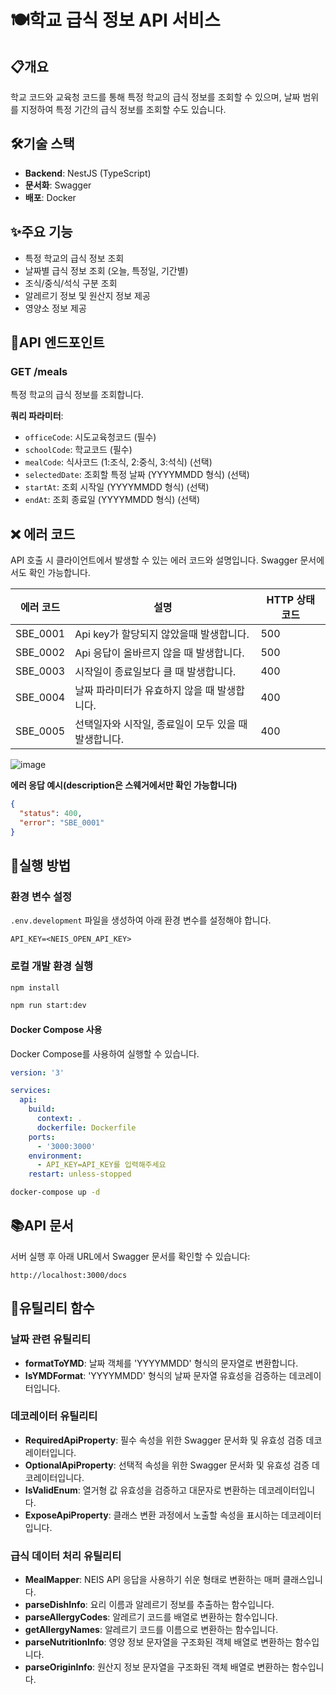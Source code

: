 # 🍽️학교 급식 정보 API 서비스

## 📋개요

학교 코드와 교육청 코드를 통해 특정 학교의 급식 정보를 조회할 수 있으며, 날짜 범위를 지정하여 특정 기간의 급식 정보를 조회할 수도 있습니다.

## 🛠️기술 스택

- **Backend**: NestJS (TypeScript)
- **문서화**: Swagger
- **배포**: Docker

## ✨주요 기능

- 특정 학교의 급식 정보 조회
- 날짜별 급식 정보 조회 (오늘, 특정일, 기간별)
- 조식/중식/석식 구분 조회
- 알레르기 정보 및 원산지 정보 제공
- 영양소 정보 제공

## 🔌API 엔드포인트

### GET /meals

특정 학교의 급식 정보를 조회합니다.

**쿼리 파라미터**:

- `officeCode`: 시도교육청코드 (필수)
- `schoolCode`: 학교코드 (필수)
- `mealCode`: 식사코드 (1:조식, 2:중식, 3:석식) (선택)
- `selectedDate`: 조회할 특정 날짜 (YYYYMMDD 형식) (선택)
- `startAt`: 조회 시작일 (YYYYMMDD 형식) (선택)
- `endAt`: 조회 종료일 (YYYYMMDD 형식) (선택)

## ❌ 에러 코드

API 호출 시 클라이언트에서 발생할 수 있는 에러 코드와 설명입니다. Swagger 문서에서도 확인 가능합니다.

| 에러 코드 | 설명                                                 | HTTP 상태 코드 |
| --------- | ---------------------------------------------------- | -------------- |
| SBE_0001  | Api key가 할당되지 않았을때 발생합니다.              | 500            |
| SBE_0002  | Api 응답이 올바르지 않을 때 발생합니다.              | 500            |
| SBE_0003  | 시작일이 종료일보다 클 때 발생합니다.                | 400            |
| SBE_0004  | 날짜 파라미터가 유효하지 않을 때 발생합니다.         | 400            |
| SBE_0005  | 선택일자와 시작일, 종료일이 모두 있을 때 발생합니다. | 400            |

![image](https://github.com/user-attachments/assets/2231a9a9-71cb-487a-8d56-97f17601fd5f)

**에러 응답 예시(description은 스웨거에서만 확인 가능합니다)**

```json
{
  "status": 400,
  "error": "SBE_0001"
}
```

## 🚀실행 방법

### 환경 변수 설정

`.env.development` 파일을 생성하여 아래 환경 변수를 설정해야 합니다.

```
API_KEY=<NEIS_OPEN_API_KEY>
```

### 로컬 개발 환경 실행

```bash
npm install

npm run start:dev

```

#### Docker Compose 사용

Docker Compose를 사용하여 실행할 수 있습니다.

```yaml
version: '3'

services:
  api:
    build:
      context: .
      dockerfile: Dockerfile
    ports:
      - '3000:3000'
    environment:
      - API_KEY=API_KEY를 입력해주세요
    restart: unless-stopped
```

```bash
docker-compose up -d
```

## 📚API 문서

서버 실행 후 아래 URL에서 Swagger 문서를 확인할 수 있습니다:

```
http://localhost:3000/docs
```

## 🧰유틸리티 함수

### 날짜 관련 유틸리티

- **formatToYMD**: 날짜 객체를 'YYYYMMDD' 형식의 문자열로 변환합니다.
- **IsYMDFormat**: 'YYYYMMDD' 형식의 날짜 문자열 유효성을 검증하는 데코레이터입니다.

### 데코레이터 유틸리티

- **RequiredApiProperty**: 필수 속성을 위한 Swagger 문서화 및 유효성 검증 데코레이터입니다.
- **OptionalApiProperty**: 선택적 속성을 위한 Swagger 문서화 및 유효성 검증 데코레이터입니다.
- **IsValidEnum**: 열거형 값 유효성을 검증하고 대문자로 변환하는 데코레이터입니다.
- **ExposeApiProperty**: 클래스 변환 과정에서 노출할 속성을 표시하는 데코레이터입니다.

### 급식 데이터 처리 유틸리티

- **MealMapper**: NEIS API 응답을 사용하기 쉬운 형태로 변환하는 매퍼 클래스입니다.
- **parseDishInfo**: 요리 이름과 알레르기 정보를 추출하는 함수입니다.
- **parseAllergyCodes**: 알레르기 코드를 배열로 변환하는 함수입니다.
- **getAllergyNames**: 알레르기 코드를 이름으로 변환하는 함수입니다.
- **parseNutritionInfo**: 영양 정보 문자열을 구조화된 객체 배열로 변환하는 함수입니다.
- **parseOriginInfo**: 원산지 정보 문자열을 구조화된 객체 배열로 변환하는 함수입니다.
